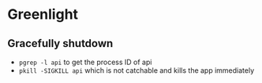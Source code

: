 # Greenlight

## Gracefully shutdown

- `pgrep -l api` to get the process ID of api
- `pkill -SIGKILL api` which is not catchable and kills the app immediately
